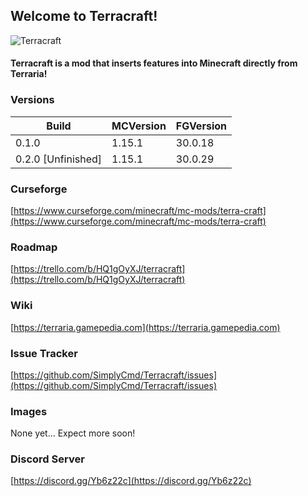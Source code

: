 
## Welcome to Terracraft!
![Terracraft](https://github.com/SimplyCmd/Terracraft/blob/master/main/resources/terracraft_logo.png?raw=true)

#### Terracraft is a mod that inserts features into Minecraft directly from Terraria!

### Versions

| Build     | MCVersion | FGVersion |
| ---       | ---       | ---       |
| 0.1.0     | 1.15.1    | 30.0.18   |
| 0.2.0 [Unfinished]     | 1.15.1    | 30.0.29   |

### Curseforge

[https://www.curseforge.com/minecraft/mc-mods/terra-craft](https://www.curseforge.com/minecraft/mc-mods/terra-craft)  

### Roadmap

[https://trello.com/b/HQ1gOyXJ/terracraft](https://trello.com/b/HQ1gOyXJ/terracraft)  

### Wiki

[https://terraria.gamepedia.com](https://terraria.gamepedia.com)

### Issue Tracker

[https://github.com/SimplyCmd/Terracraft/issues](https://github.com/SimplyCmd/Terracraft/issues)  

### Images

None yet... Expect more soon!

### Discord Server

[https://discord.gg/Yb6z22c](https://discord.gg/Yb6z22c)  
